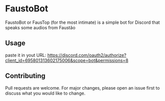 # FaustoBot
FaustoBot or FausTop (for the most intimate) is a simple bot for Discord that speaks some audios from Faustão

## Usage
paste it in yout URL: 
https://discord.com/oauth2/authorize?client_id=695801313602175006&scope=bot&permissions=8

## Contributing
Pull requests are welcome. For major changes, please open an issue first to discuss what you would like to change.
